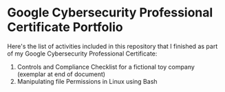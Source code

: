 # Google Cybersecurity Professional Certificate Portfolio

Here's the list of activities included in this repository that I finished as part of my Google Cybersecurity Professional Certificate:
1. Controls and Compliance Checklist for a fictional toy company (exemplar at end of document)
2. Manipulating file Permissions in Linux using Bash
